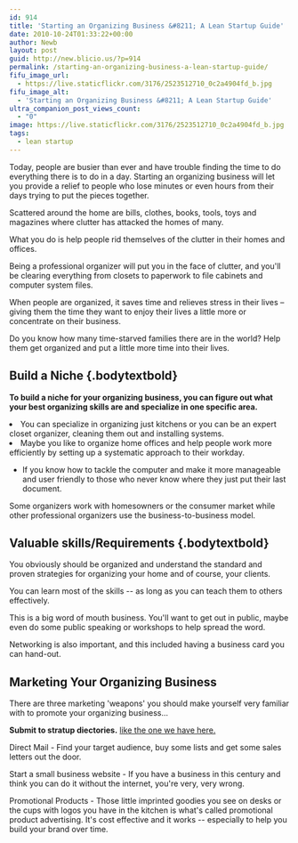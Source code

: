 ```yaml
---
id: 914
title: 'Starting an Organizing Business &#8211; A Lean Startup Guide'
date: 2010-10-24T01:33:22+00:00
author: Newb
layout: post
guid: http://new.blicio.us/?p=914
permalink: /starting-an-organizing-business-a-lean-startup-guide/
fifu_image_url:
  - https://live.staticflickr.com/3176/2523512710_0c2a4904fd_b.jpg
fifu_image_alt:
  - 'Starting an Organizing Business &#8211; A Lean Startup Guide'
ultra_companion_post_views_count:
  - "0"
image: https://live.staticflickr.com/3176/2523512710_0c2a4904fd_b.jpg
tags:
  - lean startup
---
```

<p class="bodytext">
  Today, people are busier than ever and have trouble finding the time to do everything there is to do in a day. Starting an organizing business will let you provide a relief to people who lose minutes or even hours from their days trying to put the pieces together.
</p>

<p class="bodytext">
  Scattered around the home are bills, clothes, books, tools, toys and magazines where clutter has attacked the homes of many.
</p>

<p class="bodytext">
  What you do is help people rid themselves of the clutter in their homes and offices.
</p>

<p class="bodytext">
  Being a professional organizer will put you in the face of clutter, and you'll be clearing everything from closets to paperwork to file cabinets and computer system files.
</p>

<p class="bodytext">
  When people are organized, it saves time and relieves stress in their lives – giving them the time they want to enjoy their lives a little more or concentrate on their business.
</p>

<p class="bodytext">
  Do you know how many time-starved families there are in the world? Help them get organized and put a little more time into their lives.
</p>

## Build a Niche {.bodytextbold}

<p class="bodytext">
  <strong>To build a niche for your organizing business, you can figure out what your best organizing skills are and specialize in one specific area.</strong>
</p>

<li class="bodytext">
  You can specialize in organizing just kitchens or you can be an expert closet organizer, cleaning them out and installing systems.
</li>

<li class="bodytext">
  Maybe you like to organize home offices and help people work more efficiently by setting up a systematic approach to their workday.
</li>

  * <span class="bodytext">If you know how to tackle the computer and make it more manageable and user friendly to those who never know where they just put their last document.</span>

<p class="bodytext">
  Some organizers work with homesowners or the consumer market while other professional organizers use the business-to-business model.
</p>

## Valuable skills/Requirements {.bodytextbold}

<p class="bodytext">
  You obviously should be organized and understand the standard and proven strategies for organizing your home and of course, your clients.
</p>

<p class="bodytext">
  You can learn most of the skills -- as long as you can teach them to others effectively.
</p>

<p class="bodytext">
  This is a big word of mouth business. You'll want to get out in public, maybe even do some public speaking or workshops to help spread the word.
</p>

<p class="bodytext">
  Networking is also important, and this included having a business card you can hand-out.
</p>

## Marketing Your Organizing Business

<p class="bodytext">
  There are three marketing 'weapons' you should make yourself very familiar with to <span class="bodytextbold">promote your organizing business</span>...
</p>

**Submit to stratup diectories.** [like the one we have here.](http://new.blicio.us/promote-your-startup/)

<p class="bodytext">
  <span class="bodytextbold">Direct Mail</span> - Find your target audience, buy some lists and get some sales letters out the door.
</p>

<p class="bodytext">
  <span class="bodytextbold">Start a small business website</span> - If you have a business in this century and think you can do it without the internet, you're very, very wrong.
</p>

<p class="bodytext">
  <span class="bodytextbold">Promotional Products</span> - Those little imprinted goodies you see on desks or the cups with logos you have in the kitchen is what's called promotional product advertising. It's cost effective and it works -- especially to help you build your brand over time.
</p>